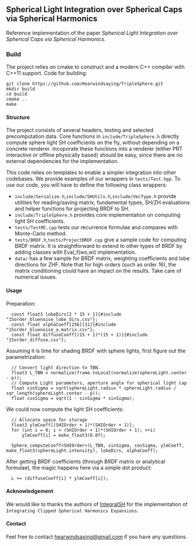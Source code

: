 ## Spherical Light Integration over Spherical Caps via Spherical Harmonics ##

Reference implementation of the paper *Spherical Light Integration over Spherical Caps via Spherical Harmonics*.

### Build ###

The project relies on cmake to construct and a modern C++ compiler with C++11 support.
Code for building:

	git clone https://github.com/Hearwindsaying/TripleSphere.git
	mkdir build
	cd build
	cmake ..
	make

#### Structure ####

The project consists of several headers, testing and selected precomputation data.
Core functions in `include/TripleSphere.h` directly compute sphere light SH coefficients on the fly, without depending on a concrete renderer.
Incoporate these functions into a renderer (either PRT interactive or offline physically based) should be easy, since there are no external dependencies for the implementation.

This code relies on templates to enable a simpler integration into other codebases. We provide examples of our wrappers in `tests/Test.hpp`. To use our code, you will have to define the following class wrappers:

   + `include/Serialize.h`,`include/SHUtils.h`,`include/VecType.h` provide utilities for reading/saving matrix, fundamental types, SH/ZH evaluations and helper functions for projecting BRDF to SH.
   + `include/TripleSphere.h` provides core implementation on computing light SH coefficients.
   + `tests/TestMC.cpp` tests our recurrence formulae and compares with Monte-Carlo method.
   + `tests/BRDF.h`,`tests/ProjectBRDF.cpp` give a sample code for computing BRDF matrix. It is straightforward to extend to other types of BRDF by adding classes with Eval_f(wo,wi) implementation.
   + `data/` has a few sample for BRDF matrix, weighting coefficients and lobe directions for ZHF. Note that for high orders (such as order 16), the matrix conditioning could have an impact on the results. Take care of numerical issues.

#### Usage ####

Preparation:

	  const float3 lobeDirs[2 * 15 + 1]{#include "15order_bluenoise_lobe_dirs.csv"};
	  const float alphaCoeff[256][31]{#include "15order_bluenoise_a_matrix.csv"};
	  const float diffuseCoeff[(15 + 1)*(15 + 1)]{#include "15order_diffuse.csv"};

Assuming it is time for shading BRDF with sphere lights, first figure out the parametrization:
	
	  // Convert light direction to TBN.
	  float3 L_TBN = normalize(frame.toLocal(normalize(sphereLight.center - p));
	  // Compute Light parameters, aperture angle for spherical light cap
      float sinSigma = sqrt(sphereLight.radius * sphereLight.radius / sqr_length(sphereLight.center - p));
      float cosSigma = sqrt(1 - sinSigma * sinSigma);

We could now compute the light SH coefficients:
	  
	  // Allocate space for storage
	  float3 ylmCoeff[(SHIOrder + 1)*(SHIOrder + 1)];
      for (int i = 0; i < (SHIOrder + 1)*(SHIOrder + 1); ++i)
          ylmCoeff[i] = make_float3(0.0f);

	  Sphere_computeCoeff<SHIOrder>(L_TBN, sinSigma, cosSigma, ylmCoeff, make_float3(sphereLight.intensity), lobeDirs, alphaCoeff);

After getting BRDF coefficients (through BRDF matrix or analytical formulae), the magic happens here via a simple dot product:

	  L += (diffuseCoeff[i] * ylmCoeff[i]);
	  

#### Acknowledgement ####

We would like to thanks the authors of [IntegralSH](https://github.com/belcour/IntegralSH) for the implementation of `Integrating Clipped Spherical Harmonics Expansions`.

#### Contact ####

Feel free to contact hearwindsaying@gmail.com if you have any questions.